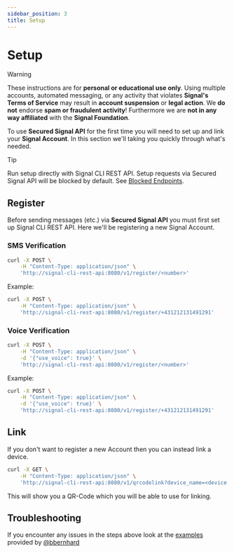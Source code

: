 ```yaml
---
sidebar_position: 3
title: Setup
---
```


# Setup

> [!WARNING]
> These instructions are for **personal or educational use only**. Using multiple accounts, automated messaging, or any activity that violates **Signal's Terms of Service** may result in **account suspension** or **legal action**. We **do not** endorse **spam or fraudulent activity**!
> Furthermore we are **not in any way affiliated** with the **Signal Foundation**.

To use **Secured Signal API** for the first time you will need to set up and link your **Signal Account**.
In this section we'll taking you quickly through what's needed.

> [!TIP]
> Run setup directly with Signal CLI REST API.
> Setup requests via Secured Signal API will be blocked by default. See [Blocked Endpoints](../configuration/endpoints).

## Register

Before sending messages (etc.) via **Secured Signal API** you must first set up Signal CLI REST API.
Here we'll be registering a new Signal Account.

### SMS Verification

```bash
curl -X POST \
    -H "Content-Type: application/json" \
    'http://signal-cli-rest-api:8080/v1/register/<number>'
```

Example:

```bash
curl -X POST \
    -H "Content-Type: application/json" \
    'http://signal-cli-rest-api:8080/v1/register/+431212131491291'
```

### Voice Verification

```bash
curl -X POST \
    -H "Content-Type: application/json" \
    -d '{"use_voice": true}' \
    'http://signal-cli-rest-api:8080/v1/register/<number>'
```

Example:

```bash
curl -X POST \
    -H "Content-Type: application/json" \
    -d '{"use_voice": true}' \
    'http://signal-cli-rest-api:8080/v1/register/+431212131491291'
```

## Link

If you don't want to register a new Account then you can instead link a device.

```bash
curl -X GET \
    -H "Content-Type: application/json" \
    'http://signal-cli-rest-api:8080/v1/qrcodelink?device_name=<device name>'
```

This will show you a QR-Code which you will be able to use for linking.

## Troubleshooting

If you encounter any issues in the steps above look at the [examples](https://github.com/bbernhard/signal-cli-rest-api/blob/master/doc/EXAMPLES.md) provided by [@bbernhard](https://github.com/bbernhard/signal-cli-rest-api)
